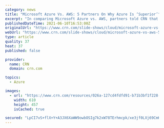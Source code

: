 ```yaml
---
category: news
title: "Microsoft Azure Vs. AWS: 5 Partners On Why Azure Is ‘Superior’"
excerpt: "In comparing Microsoft Azure vs. AWS, partners told CRN that the Azure cloud platform offers unique cloud services and hybrid cloud capabilities from the AWS cloud."
publishedDateTime: 2021-06-10T16:53:00Z
originalUrl: "https://www.crn.com/slide-shows/cloud/microsoft-azure-vs-aws-5-partners-on-why-azure-is-superior-"
webUrl: "https://www.crn.com/slide-shows/cloud/microsoft-azure-vs-aws-5-partners-on-why-azure-is-superior-"
type: article
quality: 37
heat: 37
published: false

provider:
  name: CRN
  domain: crn.com

topics:
  - Azure

images:
  - url: "https://www.crn.com/resources/026a-127cd4fdfd91-b71b3bf1f228-1000/microsoft-azure-vs-aws.jpg"
    width: 610
    height: 457
    isCached: true

secured: "LpCI7vS+flX+Y+A3JX6XaWW9owbOSIg7k2xW78TErhmcpk/xe3jf0LXj69CmK8QC3dopY0PuW6cyjqqchSSS+GrCXfd8aB9xJzcr+0IcBrc0WedfyWJEl1opA1yE3yxvDAUGlG7dCrET47SwNcC+rjVpK6lm17ooF0ALDBfLgy7xoiM56Y3g4DhycvauxVQ95D8iFy/BfwVDOTZgD/2O/LGkiUF9p9nOW5uQ72MMRLk1XsiM0wsiJ9IjOdzM0KnHiT4vlwLpIu7QS1bghygiFw2m48r+iNoM+rfiy0AxIqkewXITc72+UiotWnabPrkclnIG+97YPHGe212k+ILCp+hJv8VF+X1YKA5BIY37l6g=;Ic+9Urcfe5K2ITrJXKOEXw=="
---
```


